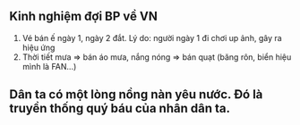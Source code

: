## Kinh nghiệm đợi BP về VN

1. Vé bán ế ngày 1, ngày 2 đắt. Lý do: người ngày 1 đi chơi up ảnh, gây ra hiệu ứng
2. Thời tiết mưa => bán áo mưa, nắng nóng => bán quạt (băng rôn, biển hiệu mình là FAN...)

## Dân ta có một lòng nồng nàn yêu nước. Đó là truyền thống quý báu của nhân dân ta. 